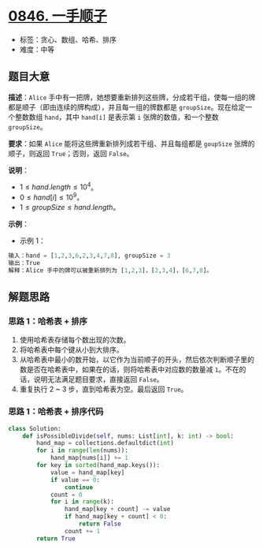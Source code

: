 # [0846. 一手顺子](https://leetcode.cn/problems/hand-of-straights/)

- 标签：贪心、数组、哈希、排序
- 难度：中等

## 题目大意

**描述**：`Alice` 手中有一把牌，她想要重新排列这些牌，分成若干组，使每一组的牌都是顺子（即由连续的牌构成），并且每一组的牌数都是 `groupSize`。现在给定一个整数数组 `hand`，其中 `hand[i]` 是表示第 `i` 张牌的数值，和一个整数 `groupSize`。

**要求**：如果 `Alice` 能将这些牌重新排列成若干组、并且每组都是 `goupSize` 张牌的顺子，则返回 `True`；否则，返回 `False`。

**说明**：

- $1 \le hand.length \le 10^4$。
- $0 \le hand[i] \le 10^9$。
- $1 \le groupSize \le hand.length$。

**示例**：

- 示例 1：

```Python
输入：hand = [1,2,3,6,2,3,4,7,8], groupSize = 3
输出：True
解释：Alice 手中的牌可以被重新排列为 [1,2,3]，[2,3,4]，[6,7,8]。
```

## 解题思路

### 思路 1：哈希表 + 排序

1. 使用哈希表存储每个数出现的次数。
2. 将哈希表中每个键从小到大排序。
3. 从哈希表中最小的数开始，以它作为当前顺子的开头，然后依次判断顺子里的数是否在哈希表中，如果在的话，则将哈希表中对应数的数量减 `1`。不在的话，说明无法满足题目要求，直接返回 `False`。
4. 重复执行 2 ~ 3 步，直到哈希表为空。最后返回 `True`。

### 思路 1：哈希表 + 排序代码

```Python
class Solution:
    def isPossibleDivide(self, nums: List[int], k: int) -> bool:
        hand_map = collections.defaultdict(int)
        for i in range(len(nums)):
            hand_map[nums[i]] += 1
        for key in sorted(hand_map.keys()):
            value = hand_map[key]
            if value == 0:
                continue
            count = 0
            for i in range(k):
                hand_map[key + count] -= value
                if hand_map[key + count] < 0:
                    return False
                count += 1
        return True
```
